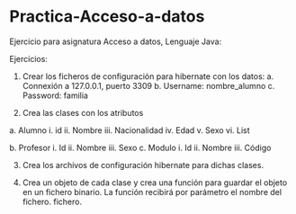 # Practica-Acceso-a-datos
Ejercicio para asignatura Acceso a datos, Lenguaje Java:

Ejercicios:
1. Crear los ficheros de configuración para hibernate con los datos:
a. Connexión a 127.0.0.1, puerto 3309
b. Username: nombre_alumno
c. Password: familia

2. Crea las clases con los atributos

a. Alumno
i. id
ii. Nombre
iii. Nacionalidad
iv. Edad
v. Sexo
vi. List<Modulos>

b. Profesor
i. Id
ii. Nombre
iii. Sexo
c. Modulo
i. Id
ii. Nombre
iii. Código

3. Crea los archivos de configuración hibernate para dichas clases.

4. Crea un objeto de cada clase y crea una función para guardar el objeto en un fichero binario. La función recibirá por parámetro el nombre del fichero.
fichero.
